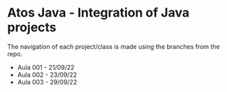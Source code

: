 # Atos Java - Integration of Java projects
The navigation of each project/class is made using the branches from the repo.

<ul>
<li>Aula 001 - 21/09/22</li>
<li>Aula 002 - 23/09/22</li>
<li>Aula 003 - 29/09/22</li>
</ul>
